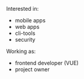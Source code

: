 Interested in:
  - mobile apps
  - web apps
  - cli-tools
  - security
  
Working as:
  - frontend developer (VUE)
  - project owner
